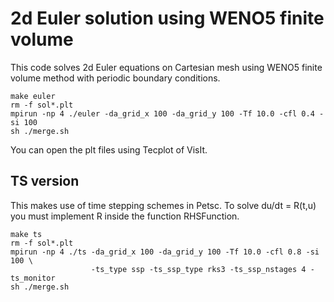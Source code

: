 # 2d Euler solution using WENO5 finite volume

This code solves 2d Euler equations on Cartesian mesh using WENO5 finite volume method with periodic boundary conditions.
```
make euler
rm -f sol*.plt
mpirun -np 4 ./euler -da_grid_x 100 -da_grid_y 100 -Tf 10.0 -cfl 0.4 -si 100
sh ./merge.sh
```
You can open the plt files using Tecplot of VisIt.

## TS version

This makes use of time stepping schemes in Petsc. To solve du/dt = R(t,u) you must implement R inside the function RHSFunction.

```
make ts
rm -f sol*.plt
mpirun -np 4 ./ts -da_grid_x 100 -da_grid_y 100 -Tf 10.0 -cfl 0.8 -si 100 \
                  -ts_type ssp -ts_ssp_type rks3 -ts_ssp_nstages 4 -ts_monitor 
sh ./merge.sh
```
